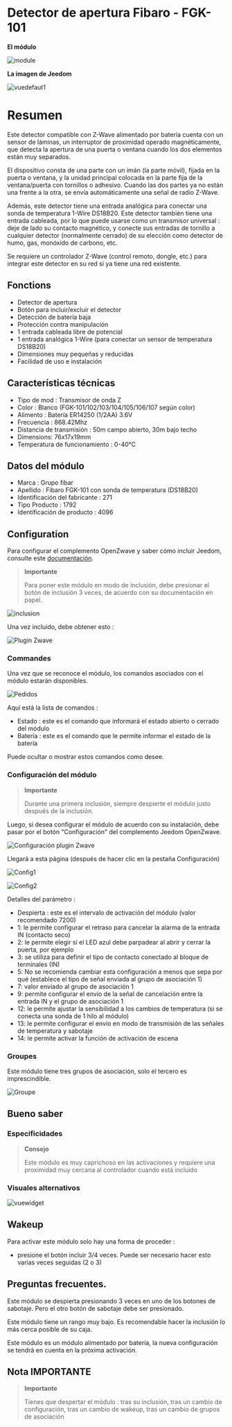 # Detector de apertura Fibaro - FGK-101

**El módulo**

![module](images/fibaro.fgk101-DS18B20/module.jpg)

**La imagen de Jeedom**

![vuedefaut1](images/fibaro.fgk101-DS18B20/vuedefaut1.jpg)

# Resumen

Este detector compatible con Z-Wave alimentado por batería cuenta con un sensor de láminas, un interruptor de proximidad operado magnéticamente, que detecta la apertura de una puerta o ventana cuando los dos elementos están muy separados.

El dispositivo consta de una parte con un imán (la parte móvil), fijada en la puerta o ventana, y la unidad principal colocada en la parte fija de la ventana/puerta con tornillos o adhesivo. Cuando las dos partes ya no están una frente a la otra, se envía automáticamente una señal de radio Z-Wave.

Además, este detector tiene una entrada analógica para conectar una sonda de temperatura 1-Wire DS18B20. Este detector también tiene una entrada cableada, por lo que puede usarse como un transmisor universal : deje de lado su contacto magnético, y conecte sus entradas de tornillo a cualquier detector (normalmente cerrado) de su elección como detector de humo, gas, monóxido de carbono, etc.

Se requiere un controlador Z-Wave (control remoto, dongle, etc.) para integrar este detector en su red si ya tiene una red existente.

## Fonctions

-   Detector de apertura
-   Botón para incluir/excluir el detector
-   Detección de batería baja
-   Protección contra manipulación
-   1 entrada cableada libre de potencial
-   1 entrada analógica 1-Wire (para conectar un sensor de temperatura DS18B20)
-   Dimensiones muy pequeñas y reducidas
-   Facilidad de uso e instalación

## Características técnicas

-   Tipo de mod : Transmisor de onda Z
-   Color : Blanco (FGK-101/102/103/104/105/106/107 según color)
-   Alimento : Batería ER14250 (1/2AA) 3.6V
-   Frecuencia : 868.42Mhz
-   Distancia de transmisión : 50m campo abierto, 30m bajo techo
-   Dimensions: 76x17x19mm
-   Temperatura de funcionamiento : 0-40°C

## Datos del módulo

-   Marca : Grupo fibar
-   Apellido : Fibaro FGK-101 con sonda de temperatura (DS18B20)
-   Identificación del fabricante : 271
-   Tipo Producto : 1792
-   Identificación de producto : 4096

## Configuration

Para configurar el complemento OpenZwave y saber cómo incluir Jeedom, consulte este [documentación](https://doc.jeedom.com/es_ES/plugins/automation%20protocol/openzwave/).

> **Importante**
>
> Para poner este módulo en modo de inclusión, debe presionar el botón de inclusión 3 veces, de acuerdo con su documentación en papel.

![inclusion](images/fibaro.fgk101-DS18B20/inclusion.jpg)

Una vez incluido, debe obtener esto :

![Plugin Zwave](images/fibaro.fgk101-DS18B20/information.jpg)

### Commandes

Una vez que se reconoce el módulo, los comandos asociados con el módulo estarán disponibles.

![Pedidos](images/fibaro.fgk101-DS18B20/commandes.jpg)

Aquí está la lista de comandos :

-   Estado : este es el comando que informará el estado abierto o cerrado del módulo
-   Batería : este es el comando que le permite informar el estado de la batería

Puede ocultar o mostrar estos comandos como desee.

### Configuración del módulo

> **Importante**
>
> Durante una primera inclusión, siempre despierte el módulo justo después de la inclusión.

Luego, si desea configurar el módulo de acuerdo con su instalación, debe pasar por el botón "Configuración" del complemento Jeedom OpenZwave.

![Configuración plugin Zwave](images/plugin/bouton_configuration.jpg)

Llegará a esta página (después de hacer clic en la pestaña Configuración)

![Config1](images/fibaro.fgk101-DS18B20/config1.jpg)

![Config2](images/fibaro.fgk101-DS18B20/config2.jpg)

Detalles del parámetro :

-   Despierta : este es el intervalo de activación del módulo (valor recomendado 7200)
-   1: le permite configurar el retraso para cancelar la alarma de la entrada IN (contacto seco)
-   2: le permite elegir si el LED azul debe parpadear al abrir y cerrar la puerta, por ejemplo
-   3: se utiliza para definir el tipo de contacto conectado al bloque de terminales (IN)
-   5: No se recomienda cambiar esta configuración a menos que sepa por qué (establece el tipo de señal enviada al grupo de asociación 1)
-   7: valor enviado al grupo de asociación 1
-   9: permite configurar el envío de la señal de cancelación entre la entrada IN y el grupo de asociación 1
-   12: le permite ajustar la sensibilidad a los cambios de temperatura (si se conecta una sonda de 1 hilo al módulo)
-   13: le permite configurar el envío en modo de transmisión de las señales de temperatura y sabotaje
-   14: le permite activar la función de activación de escena

### Groupes

Este módulo tiene tres grupos de asociación, solo el tercero es imprescindible.

![Groupe](images/fibaro.fgk101-DS18B20/groupe.jpg)

## Bueno saber

### Especificidades

> **Consejo**
>
> Este módulo es muy caprichoso en las activaciones y requiere una proximidad muy cercana al controlador cuando está incluido

### Visuales alternativos

![vuewidget](images/fibaro.fgk101-DS18B20/vuewidget.jpg)

## Wakeup

Para activar este módulo solo hay una forma de proceder :

-   presione el botón incluir 3/4 veces. Puede ser necesario hacer esto varias veces seguidas (2 o 3)

## Preguntas frecuentes.

Este módulo se despierta presionando 3 veces en uno de los botones de sabotaje. Pero el otro botón de sabotaje debe ser presionado.

Este módulo tiene un rango muy bajo. Es recomendable hacer la inclusión lo más cerca posible de su caja.

Este módulo es un módulo alimentado por batería, la nueva configuración se tendrá en cuenta en la próxima activación.

## Nota IMPORTANTE

> **Importante**
>
> Tienes que despertar el módulo : tras su inclusión, tras un cambio de configuración, tras un cambio de wakeup, tras un cambio de grupos de asociación
